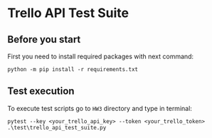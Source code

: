# Trello API Test Suite

## Before you start
First you need to install required packages with next command:
```
python -m pip install -r requirements.txt
```

## Test execution
To execute test scripts go to `HW3` directory and type in terminal:
```
pytest --key <your_trello_api_key> --token <your_trello_token> .\test\trello_api_test_suite.py
```